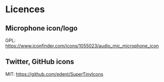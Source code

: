 # Licences

## Microphone icon/logo

GPL: https://www.iconfinder.com/icons/1055023/audio_mic_microphone_icon

## Twitter, GitHub icons

MIT: https://github.com/edent/SuperTinyIcons
